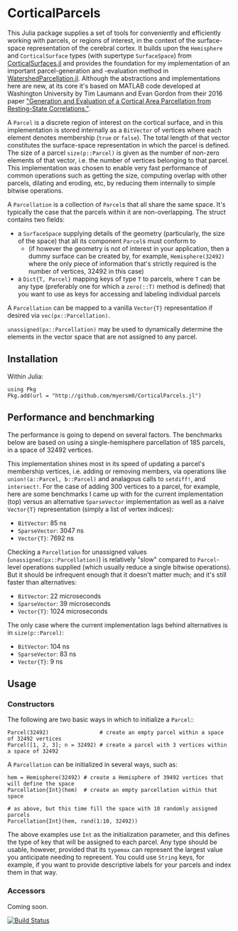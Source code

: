 # CorticalParcels
This Julia package supplies a set of tools for conveniently and efficiently working with parcels, or regions of interest, in the context of the surface-space representation of the cerebral cortex. It builds upon the `Hemisphere` and `CorticalSurface` types (with supertype `SurfaceSpace`) from [CorticalSurfaces.jl](https://github.com/myersm0/CorticalSurfaces.jl) and provides the foundation for my implementation of an important parcel-generation and -evaluation method in [WatershedParcellation.jl](https://github.com/myersm0/WatershedParcellation.jl). Although the abstractions and implementations here are new, at its core it's based on MATLAB code developed at Washington University by Tim Laumann and Evan Gordon from their 2016 paper ["Generation and Evaluation of a Cortical Area Parcellation from Resting-State Correlations."](https://pubmed.ncbi.nlm.nih.gov/25316338/).

A `Parcel` is a discrete region of interest on the cortical surface, and in this implementation is stored internally as a `BitVector` of vertices where each element denotes membership (`true` or `false`). The total length of that vector constitutes the surface-space representation in which the parcel is defined. The size of a parcel `size(p::Parcel)` is given as the number of non-zero elements of that vector, i.e. the number of vertices belonging to that parcel. This implementation was chosen to enable very fast performance of common operations such as getting the size, computing overlap with other parcels, dilating and eroding, etc, by reducing them internally to simple bitwise operations.

A `Parcellation` is a collection of `Parcel`s that all share the same space. It's typically the case that the parcels within it are non-overlapping. The struct contains two fields:
- a `SurfaceSpace` supplying details of the geometry (particularly, the size of the space) that all its component `Parcel`s must conform to
  - (if however the geometry is not of interest in your application, then a dummy surface can be created by, for example, `Hemisphere(32492)` where the only piece of information that's strictly required is the number of vertices, 32492 in this case)
- a `Dict{T, Parcel}` mapping keys of type `T` to parcels, where `T` can be any type (preferably one for which a `zero(::T)` method is defined) that you want to use as keys for accessing and labeling individual parcels

A `Parcellation` can be mapped to a vanilla `Vector{T}` representation if desired via `vec(px::Parcellation)`.

`unassigned(px::Parcellation)` may be used to dynamically determine the elements in the vector space that are not assigned to any parcel.

## Installation
Within Julia:
```
using Pkg
Pkg.add(url = "http://github.com/myersm0/CorticalParcels.jl")
```

## Performance and benchmarking
The performance is going to depend on several factors. The benchmarks below are based on using a single-hemisphere parcellation of 185 parcels, in a space of 32492 vertices.

This implementation shines most in its speed of updating a parcel's membership vertices, i.e. adding or removing members, via operations like `union!(a::Parcel, b::Parcel)` and analagous calls to `setdiff!`, and `intersect!`. For the case of adding 300 vertices to a parcel, for example, here are some benchmarks I came up with for the current implementation (top) versus an alternative `SparseVector` implementation as well as a naive `Vector{T}` representation (simply a list of vertex indices):
- `BitVector`:       85 ns
- `SparseVector`:  3047 ns
- `Vector{T}`:     7692 ns

Checking a `Parcellation` for unassigned values (`unassigned(px::Parcellation)`) is relatively "slow" compared to `Parcel`-level operations supplied (which usually reduce a single bitwise operations). But it should be infrequent enough that it doesn't matter much; and it's still faster than alternatives:
- `BitVector`:       22 microseconds
- `SparseVector`:    39 microseconds
- `Vector{T}`:     1024 microseconds

The only case where the current implementation lags behind alternatives is in `size(p::Parcel)`:
- `BitVector`:      104 ns
- `SparseVector`:    83 ns
- `Vector{T}`:        9 ns

## Usage
### Constructors
The following are two basic ways in which to initialize a `Parcel`::
```
Parcel(32492)                # create an empty parcel within a space of 32492 vertices
Parcel([1, 2, 3]; n = 32492) # create a parcel with 3 vertices within a space of 32492
```

A `Parcellation` can be initialized in several ways, such as:
```
hem = Hemisphere(32492) # create a Hemisphere of 39492 vertices that will define the space
Parcellation{Int}(hem)  # create an empty parcellation within that space

# as above, but this time fill the space with 10 randomly assigned parcels
Parcellation{Int}(hem, rand(1:10, 32492))
```

The above examples use `Int` as the initialization parameter, and this defines the type of key that will be assigned to each parcel. Any type should be usable, however, provided that its `typemax` can represent the largest value you anticipate needing to represent. You could use `String` keys, for example, if you want to provide descriptive labels for your parcels and index them in that way.

### Accessors
Coming soon.

[![Build Status](https://github.com/myersm0/CorticalParcels.jl/actions/workflows/CI.yml/badge.svg?branch=main)](https://github.com/myersm0/CorticalParcels.jl/actions/workflows/CI.yml?query=branch%3Amain)
